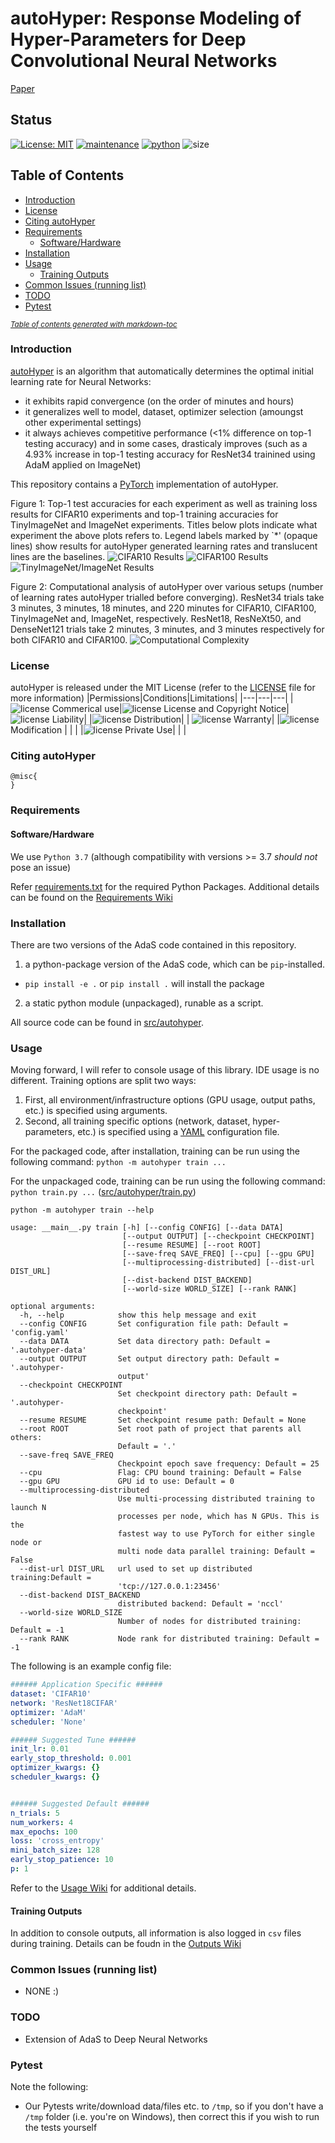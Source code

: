 # autoHyper: Response Modeling of Hyper-Parameters for Deep Convolutional Neural Networks #
[Paper]()
## Status ##
[![License: MIT](https://img.shields.io/badge/License-MIT-yellow.svg)](LICENSE)
[![maintenance](https://img.shields.io/badge/maintained%3F-yes-brightgreen.svg)](https://GitHub.com/Naereen/StrapDown.js/graphs/commit-activity)
[![python](https://img.shields.io/badge/python-v3.7-blue)](https://www.python.org/downloads/release/python-370/)
![size](https://img.shields.io/github/repo-size/MathieuTuli/autoHyper)

## Table of Contents ##
* [Introduction](#introduction)
* [License](#license)
* [Citing autoHyper](#citing-autohyper)
* [Requirements](#requirements)
  - [Software/Hardware](#software-hardware)
* [Installation](#installation)
* [Usage](#usage)
  - [Training Outputs](#training-outputs)
* [Common Issues (running list)](#common-issues--running-list-)
* [TODO](#todo)
* [Pytest](#pytest)

<small><i><a href='http://ecotrust-canada.github.io/markdown-toc/'>Table of contents generated with markdown-toc</a></i></small>

### Introduction ###
[autoHyper]() is an algorithm that automatically determines the optimal initial learning rate for Neural Networks:
- it exhibits rapid convergence (on the order of minutes and hours)
- it generalizes well to model, dataset, optimizer selection (amoungst other experimental settings)
- it always achieves competitive performance (<1% difference on top-1 testing accuracy) and in some cases, drasticaly improves (such as a 4.93% increase in top-1 testing accuracy for ResNet34 trainined using AdaM applied on ImageNet)

This repository contains a [PyTorch](https://pytorch.org/) implementation of autoHyper.

Figure 1: Top-1 test accuracies for each experiment as well as training loss results for CIFAR10 experiments and top-1 training accuracies for TinyImageNet and ImageNet experiments. Titles below plots indicate what experiment the above plots refers to. Legend labels marked by `*' (opaque lines) show results for autoHyper generated learning rates and translucent lines are the baselines.
![CIFAR10 Results](figures/cifar10_results.png)
![CIFAR100 Results](figures/cifar100_results.png)
![TinyImageNet/ImageNet Results](figures/tiny_imagenet_combined_results.png)

Figure 2: Computational analysis of autoHyper over various setups (number of learning rates autoHyper trialled before converging). ResNet34 trials take 3 minutes, 3 minutes, 18 minutes, and 220 minutes for CIFAR10, CIFAR100, TinyImageNet and, ImageNet, respectively. ResNet18, ResNeXt50, and DenseNet121 trials take 2 minutes, 3 minutes, and 3 minutes respectively for both CIFAR10 and CIFAR100.
![Computational Complexity](figures/complexity.png)

### License ###
autoHyper is released under the MIT License (refer to the [LICENSE](LICENSE) file for more information)
|Permissions|Conditions|Limitations|
|---|---|---|
|![license](https://img.shields.io/badge/-%20-brightgreen) Commerical use|![license](https://img.shields.io/badge/-%20-blue) License and Copyright Notice|![license](https://img.shields.io/badge/-%20-red) Liability|
|![license](https://img.shields.io/badge/-%20-brightgreen) Distribution| | ![license](https://img.shields.io/badge/-%20-red) Warranty|
|![license](https://img.shields.io/badge/-%20-brightgreen) Modification | | |
|![license](https://img.shields.io/badge/-%20-brightgreen) Private Use| | |

### Citing autoHyper ###
```text
@misc{
}
```
### Requirements ###
#### Software/Hardware ####
We use `Python 3.7` (although compatibility with versions >= 3.7 *should not* pose an issue)

Refer [requirements.txt](requirements.txt) for the required Python Packages. Additional details can be found on the [Requirements Wiki](Requirements.md)

### Installation ###
There are two versions of the AdaS code contained in this repository.
1. a python-package version of the AdaS code, which can be `pip`-installed.
 - `pip install -e .` or `pip install .` will install the package
2. a static python module (unpackaged), runable as a script.

All source code can be found in [src/autohyper](src/autohyper).

### Usage ###
Moving forward, I will refer to console usage of this library. IDE usage is no different. Training options are split two ways:
1. First, all environment/infrastructure options (GPU usage, output paths, etc.) is specified using arguments.
2. Second, all training specific options (network, dataset, hyper-parameters, etc.) is specified using a [YAML](https://yaml.org/) configuration file.

For the packaged code, after installation, training can be run using the following command: `python -m autohyper train ...`

For the unpackaged code, training can be run using the following command: `python train.py ...` ([src/autohyper/train.py](src/autohyper/train.py))


```console
python -m autohyper train --help

usage: __main__.py train [-h] [--config CONFIG] [--data DATA]
                         [--output OUTPUT] [--checkpoint CHECKPOINT]
                         [--resume RESUME] [--root ROOT]
                         [--save-freq SAVE_FREQ] [--cpu] [--gpu GPU]
                         [--multiprocessing-distributed] [--dist-url DIST_URL]
                         [--dist-backend DIST_BACKEND]
                         [--world-size WORLD_SIZE] [--rank RANK]

optional arguments:
  -h, --help            show this help message and exit
  --config CONFIG       Set configuration file path: Default = 'config.yaml'
  --data DATA           Set data directory path: Default = '.autohyper-data'
  --output OUTPUT       Set output directory path: Default = '.autohyper-
                        output'
  --checkpoint CHECKPOINT
                        Set checkpoint directory path: Default = '.autohyper-
                        checkpoint'
  --resume RESUME       Set checkpoint resume path: Default = None
  --root ROOT           Set root path of project that parents all others:
                        Default = '.'
  --save-freq SAVE_FREQ
                        Checkpoint epoch save frequency: Default = 25
  --cpu                 Flag: CPU bound training: Default = False
  --gpu GPU             GPU id to use: Default = 0
  --multiprocessing-distributed
                        Use multi-processing distributed training to launch N
                        processes per node, which has N GPUs. This is the
                        fastest way to use PyTorch for either single node or
                        multi node data parallel training: Default = False
  --dist-url DIST_URL   url used to set up distributed training:Default =
                        'tcp://127.0.0.1:23456'
  --dist-backend DIST_BACKEND
                        distributed backend: Default = 'nccl'
  --world-size WORLD_SIZE
                        Number of nodes for distributed training: Default = -1
  --rank RANK           Node rank for distributed training: Default = -1
 ```
The following is an example config file:
```yaml
###### Application Specific ######
dataset: 'CIFAR10'
network: 'ResNet18CIFAR'
optimizer: 'AdaM'
scheduler: 'None'

###### Suggested Tune ######
init_lr: 0.01
early_stop_threshold: 0.001
optimizer_kwargs: {}
scheduler_kwargs: {}


###### Suggested Default ######
n_trials: 5
num_workers: 4
max_epochs: 100
loss: 'cross_entropy'
mini_batch_size: 128
early_stop_patience: 10
p: 1
```

Refer to the [Usage Wiki](Usage.md) for additional details.

#### Training Outputs ####
In addition to console outputs, all information is also logged in `csv` files during training.  Details can be foudn in the [Outputs Wiki](Outputs.md)

### Common Issues (running list) ###
- NONE :)

### TODO ###
- Extension of AdaS to Deep Neural Networks

### Pytest ###
Note the following:
- Our Pytests write/download data/files etc. to `/tmp`, so if you don't have a `/tmp` folder (i.e. you're on Windows), then correct this if you wish to run the tests yourself
